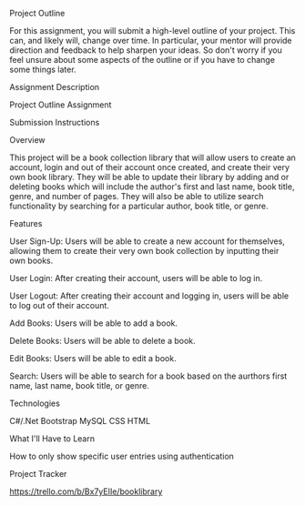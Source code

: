 Project Outline

For this assignment, you will submit a high-level outline of your project. This can, and likely will, change over time. In particular, your mentor will provide direction and feedback to help sharpen your ideas. So don't worry if you feel unsure about some aspects of the outline or if you have to change some things later.

Assignment Description

Project Outline Assignment

Submission Instructions

Overview

This project will be a book collection library that will allow users to create an account, login and out of their account once created, and create their very own book library. They will be able to update their library by adding and or deleting books which will include the author's first and last name, book title, genre, and number of pages. They will also be able to utilize search functionality by searching for a particular author, book title, or genre.

Features

User Sign-Up: Users will be able to create a new account for themselves, allowing them to create their very own book collection by inputting their own books.

User Login: After creating their account, users will be able to log in.

User Logout: After creating their account and logging in, users will be able to log out of their account.

Add Books: Users will be able to add a book.

Delete Books: Users will be able to delete a book.

Edit Books: Users will be able to edit a book.

Search: Users will be able to search for a book based on the aurthors first name, last name, book title, or genre.

Technologies

C#/.Net Bootstrap MySQL CSS HTML

What I'll Have to Learn

How to only show specific user entries using authentication

Project Tracker

https://trello.com/b/Bx7yEIIe/booklibrary
